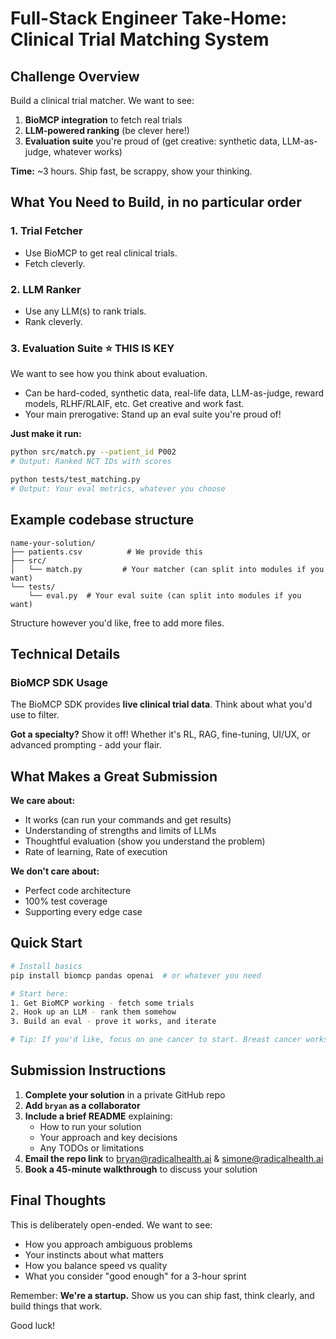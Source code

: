 # Full-Stack Engineer Take-Home: Clinical Trial Matching System

## Challenge Overview
Build a clinical trial matcher. We want to see:
1. **BioMCP integration** to fetch real trials
2. **LLM-powered ranking** (be clever here!)
3. **Evaluation suite** you're proud of (get creative: synthetic data, LLM-as-judge, whatever works)

**Time:** ~3 hours. Ship fast, be scrappy, show your thinking.

## What You Need to Build, in no particular order

### 1. **Trial Fetcher**
- Use BioMCP to get real clinical trials.
- Fetch cleverly.

### 2. **LLM Ranker** 
- Use any LLM(s) to rank trials.
- Rank cleverly.

### 3. **Evaluation Suite** ⭐ THIS IS KEY
We want to see how you think about evaluation.
- Can be hard-coded, synthetic data, real-life data, LLM-as-judge, reward models, RLHF/RLAIF, etc. Get creative and work fast.
- Your main prerogative: Stand up an eval suite you're proud of!

**Just make it run:**
```bash
python src/match.py --patient_id P002
# Output: Ranked NCT IDs with scores

python tests/test_matching.py  
# Output: Your eval metrics, whatever you choose
```

## Example codebase structure

```
name-your-solution/
├── patients.csv          # We provide this
├── src/
│   └── match.py         # Your matcher (can split into modules if you want)
└── tests/
    └── eval.py  # Your eval suite (can split into modules if you want)
```

Structure however you'd like, free to add more files.

## Technical Details

### BioMCP SDK Usage
The BioMCP SDK provides **live clinical trial data**.
Think about what you'd use to filter.

**Got a specialty?** Show it off! Whether it's RL, RAG, fine-tuning, UI/UX, or advanced prompting - add your flair.

## What Makes a Great Submission

**We care about:**
- It works (can run your commands and get results)
- Understanding of strengths and limits of LLMs
- Thoughtful evaluation (show you understand the problem)
- Rate of learning, Rate of execution

**We don't care about:**
- Perfect code architecture
- 100% test coverage
- Supporting every edge case

## Quick Start

```bash
# Install basics
pip install biomcp pandas openai  # or whatever you need

# Start here:
1. Get BioMCP working - fetch some trials
2. Hook up an LLM - rank them somehow  
3. Build an eval - prove it works, and iterate

# Tip: If you'd like, focus on one cancer to start. Breast cancer works well.
```

## Submission Instructions

1. **Complete your solution** in a private GitHub repo
2. **Add `bryan` as a collaborator**
3. **Include a brief README** explaining:
   - How to run your solution
   - Your approach and key decisions
   - Any TODOs or limitations
4. **Email the repo link** to bryan@radicalhealth.ai & simone@radicalhealth.ai
5. **Book a 45-minute walkthrough** to discuss your solution

## Final Thoughts

This is deliberately open-ended. We want to see:
- How you approach ambiguous problems
- Your instincts about what matters
- How you balance speed vs quality
- What you consider "good enough" for a 3-hour sprint

Remember: **We're a startup.** Show us you can ship fast, think clearly, and build things that work.

Good luck! 